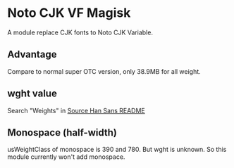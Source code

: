 # Noto CJK VF Magisk
A module replace CJK fonts to Noto CJK Variable.

## Advantage
Compare to normal super OTC version, only 38.9MB for all weight.

## wght value
Search "Weights" in [Source Han Sans README](https://github.com/adobe-fonts/source-han-sans/blob/release/SourceHanSansReadMe.pdf)

## Monospace (half-width)
usWeightClass of monospace is 390 and 780. But wght is unknown. So this module currently won't add monospace.
